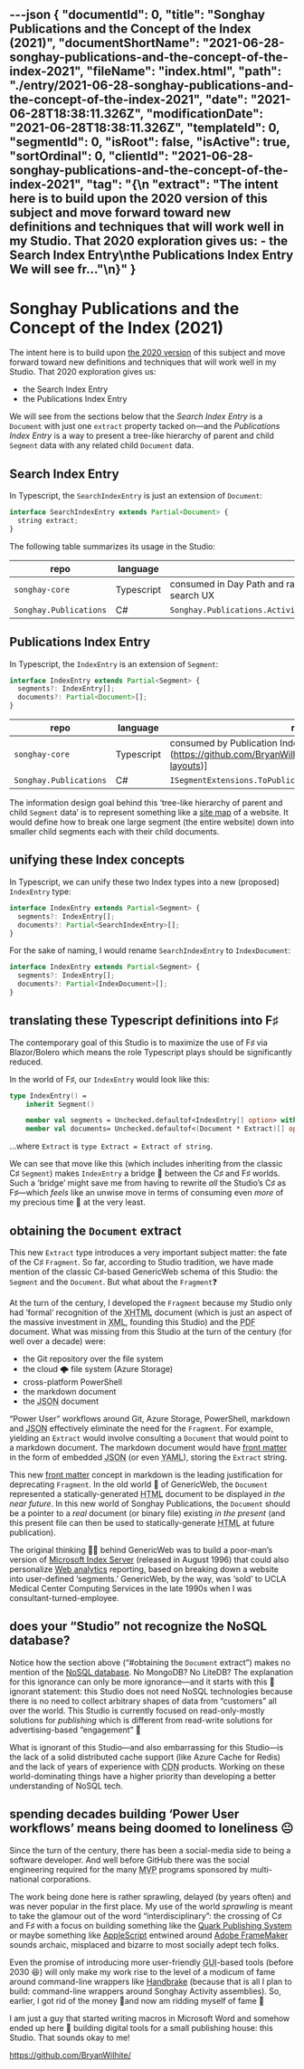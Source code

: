 ---json
{
  "documentId": 0,
  "title": "Songhay Publications and the Concept of the Index (2021)",
  "documentShortName": "2021-06-28-songhay-publications-and-the-concept-of-the-index-2021",
  "fileName": "index.html",
  "path": "./entry/2021-06-28-songhay-publications-and-the-concept-of-the-index-2021",
  "date": "2021-06-28T18:38:11.326Z",
  "modificationDate": "2021-06-28T18:38:11.326Z",
  "templateId": 0,
  "segmentId": 0,
  "isRoot": false,
  "isActive": true,
  "sortOrdinal": 0,
  "clientId": "2021-06-28-songhay-publications-and-the-concept-of-the-index-2021",
  "tag": "{\n  \"extract\": \"The intent here is to build upon the 2020 version of this subject and move forward toward new definitions and techniques that will work well in my Studio. That 2020 exploration gives us: - the Search Index Entry\\nthe Publications Index Entry We will see fr…\"\n}"
}
---

# Songhay Publications and the Concept of the Index (2021)

The intent here is to build upon [the 2020 version](http://songhayblog.azurewebsites.net/entry/2020-12-24-songhay-publications-and-the-concept-of-the-index/) of this subject and move forward toward new definitions and techniques that will work well in my Studio. That 2020 exploration gives us:

- the Search Index Entry
- the Publications Index Entry

We will see from the sections below that the _Search Index Entry_ is a `Document` with just one `extract` property tacked on—and the _Publications Index Entry_ is a way to present a tree-like hierarchy of parent and child `Segment` data with any related child `Document` data. 

## Search Index Entry

In Typescript, the `SearchIndexEntry` is just an extension of `Document`:

```typescript
interface SearchIndexEntry extends Partial<Document> {
  string extract;
}
```

The following table summarizes its usage in the Studio:

| repo | language | remarks |
|-|-|-|
| `songhay-core` | Typescript | consumed in Day Path and rasx() context Blogs by lunrjs, client-side search UX |
| `Songhay.Publications` | C# | `Songhay.Publications.Activities.GenerateSearchIndexFrom11tyEntries()` |

## Publications Index Entry

In Typescript, the `IndexEntry` is an extension of `Segment`:

```typescript
interface IndexEntry extends Partial<Segment> {
  segments?: IndexEntry[];
  documents?: Partial<Document>[];
}
```

| repo | language | remarks |
|- |- |-|
| `songhay-core` | Typescript | consumed by Publication Index layouts GitHub](https://github.com/BryanWilhite/nodejs/tree/master/responsive-layouts)] |
| `Songhay.Publications` | C# | `ISegmentExtensions.ToPublicationIndexEntryJObject()` |

The information design goal behind this ‘tree-like hierarchy of parent and child `Segment` data’ is to represent something like a [site map](https://developer.mozilla.org/en-US/docs/Glossary/Site_map) of a website. It would define how to break one large segment (the entire website) down into smaller child segments each with their child documents.

## unifying these Index concepts

In Typescript, we can unify these two Index types into a new (proposed) `IndexEntry` type:

```typescript
interface IndexEntry extends Partial<Segment> {
  segments?: IndexEntry[];
  documents?: Partial<SearchIndexEntry>[];
}
```

For the sake of naming, I would rename `SearchIndexEntry` to `IndexDocument`:

```typescript
interface IndexEntry extends Partial<Segment> {
  segments?: IndexEntry[];
  documents?: Partial<IndexDocument>[];
}
```

## translating these Typescript definitions into F♯

The contemporary goal of this Studio is to maximize the use of F♯ via Blazor/Bolero which means the role Typescript plays should be significantly reduced.

In the world of F♯, our `IndexEntry` would look like this:

```fsharp
type IndexEntry() =
    inherit Segment()

    member val segments = Unchecked.defaultof<IndexEntry[] option> with get, set
    member val documents= Unchecked.defaultof<(Document * Extract)[] option> with get, set
```

…where `Extract` is `type Extract = Extract of string`.

We can see that move like this (which includes inheriting from the classic C♯ `Segment`) makes `IndexEntry` a bridge 🌉 between the C♯ and F♯ worlds. Such a ‘bridge’ might save me from having to rewrite _all_ the Studio’s C♯ as F♯—which _feels_ like an unwise move in terms of consuming even _more_ of my precious time 👴 at the very least.

## obtaining the `Document` extract

This new `Extract` type introduces a very important subject matter: the fate of the C♯ `Fragment`. So far, according to Studio tradition, we have made mention of the classic C♯-based GenericWeb schema of this Studio: the `Segment` and the `Document`. But what about the `Fragment`❓

At the turn of the century, I developed the `Fragment` because my Studio only had ‘formal’ recognition of the <acronym title="Extensible Hypertext Markup Language">XHTML</acronym> document (which is just an aspect of the massive investment in <acronym title="Extensible Markup Language">XML</acronym>, founding this Studio) and the <acronym title="Portable Document Format">PDF</acronym> document. What was missing from this Studio at the turn of the century (for well over a decade) were:

- the Git repository over the file system
- the cloud 🌩 file system (Azure Storage)
- cross-platform PowerShell
- the markdown document
- the <acronym title="JavaScript Object Notation">JSON</acronym> document

“Power User” workflows around Git, Azure Storage, PowerShell, markdown and <acronym title="JavaScript Object Notation">JSON</acronym> effectively eliminate the need for the `Fragment`. For example, yielding an `Extract` would involve consulting a `Document` that would point to a markdown document. The markdown document would have [front matter](https://en.wikipedia.org/wiki/Book_design#Front_matter) in the form of embedded <acronym title="JavaScript Object Notation">JSON</acronym> (or even <acronym title="YAML Ain’t Markup Language">YAML</acronym>), storing the `Extract` string.

This new [front matter](https://en.wikipedia.org/wiki/Book_design#Front_matter) concept in markdown is the leading justification for deprecating `Fragment`. In the old world 👴 of GenericWeb, the `Document` represented a statically-generated <acronym title="HyperText Markup Language">HTML</acronym> document to be displayed _in the near future_. In this new world of Songhay Publications, the `Document` should be a pointer to a _real_ document (or binary file) existing _in the present_ (and this present file can then be used to statically-generate <acronym title="HyperText Markup Language">HTML</acronym> at future publication).

The original thinking 🧠🐣 behind GenericWeb was to build a poor-man’s version of [Microsoft Index Server](https://learn.microsoft.com/en-us/previous-versions/office/developer/server-technologies/dd582938(v=office.11)?redirectedfrom=MSDN) (released in August 1996) that could also personalize [Web analytics](https://en.wikipedia.org/wiki/Web_analytics) reporting, based on breaking down a website into user-defined ‘segments.’ GenericWeb, by the way, was ‘sold’ to UCLA Medical Center Computing Services in the late 1990s when I was consultant-turned-employee.

## does your “Studio” not recognize the NoSQL database?

Notice how the section above (“#obtaining the `Document` extract”) makes no mention of the [NoSQL database](https://en.wikipedia.org/wiki/NoSQL). No MongoDB? No LiteDB? The explanation for this ignorance can only be more ignorance—and it starts with this 💸 ignorant statement: this Studio does not need NoSQL technologies because there is no need to collect arbitrary shapes of data from “customers” all over the world. This Studio is currently focused on read-only-mostly  solutions for _publishing_ which is different from read-write solutions for advertising-based “engagement” 💸

What is ignorant of this Studio—and also embarrassing for this Studio—is the lack of a solid distributed cache support (like Azure Cache for Redis) and the lack of years of experience with <acronym title="Content Delivery Network">CDN</acronym> products. Working on these world-dominating things have a higher priority than developing a better understanding of NoSQL tech.

## spending decades building ‘Power User workflows’ means being doomed to loneliness 😐

Since the turn of the century, there has been a social-media side to being a software developer. And well before GitHub there was the social engineering required for the many <acronym title="Most Valuable Professional">MVP</acronym> programs sponsored by multi-national corporations.

The work being done here is rather sprawling, delayed (by years often) and was never popular in the first place. My use of the world _sprawling_ is meant to take the glamour out of the word “interdisciplinary”: the crossing of C♯ and F♯ with a focus on building something like the [Quark Publishing System](https://en.wikipedia.org/wiki/Quark_Publishing_System) or maybe something like [AppleScript](https://en.wikipedia.org/wiki/AppleScript) entwined around [Adobe FrameMaker](https://en.wikipedia.org/wiki/Adobe_FrameMaker) sounds archaic, misplaced and bizarre to most socially adept tech folks.

Even the promise of introducing more user-friendly <acronym title="Graphical User Interface">GUI</acronym>-based tools (before 2030 😆) will only make my work rise to the level of a modicum of fame around command-line wrappers like [Handbrake](https://en.wikipedia.org/wiki/HandBrake) (because that is all I plan to build: command-line wrappers around Songhay Activity assemblies). So, earlier, I got rid of the money 💸and now am ridding myself of fame 👻

I am just a guy that started writing macros in Microsoft Word and somehow ended up here 👴 building digital tools for a small publishing house: this Studio. That sounds okay to me!

<https://github.com/BryanWilhite/>
